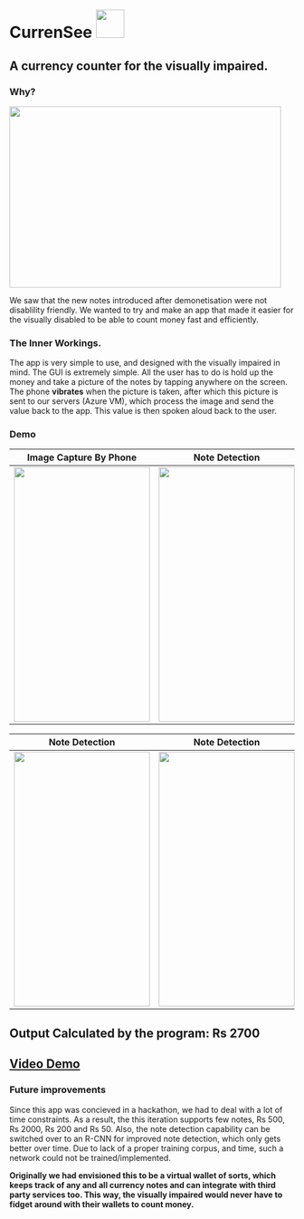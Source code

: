 # CurrenSee <img src="https://i.imgur.com/bSM2r5R.png" height="50" width="50">
## A currency counter for the visually impaired.

### Why?
<img src="https://i.imgur.com/XZjIWg6.jpg" height="320" width="480">

We saw that the new notes introduced after demonetisation were not disablility friendly. We wanted to try and make an app that made it easier for the visually disabled to be able to count money fast and efficiently.

### The Inner Workings.
The app is very simple to use, and designed with the visually impaired in mind. The GUI is extremely simple. All the user has to do is hold up the money and take a picture of the notes by tapping anywhere on the screen. The phone **vibrates** when the picture is taken, after which this picture is sent to our servers (Azure VM), which process the image and send the value back to the app. This value is then spoken aloud back to the user.

### Demo

Image Capture By Phone            |  Note Detection
:-------------------------:|:-------------------------:
<img src="https://i.imgur.com/q8C4vGB.jpg" height="450" width="240">  |  <img src="https://i.imgur.com/ZKcj1bo.jpg" height="450" width="240">

Note Detection             | Note Detection
:-------------------------:|:-------------------------:
<img src="https://i.imgur.com/WFtuArv.jpg" height="450" width="240">  |  <img src="https://i.imgur.com/JWRfr2w.jpg" height="450" width="240">
  ## Output Calculated by the program: Rs 2700
  ## [Video Demo](https://youtu.be/a-TqUBzutUk)
### Future improvements
Since this app was concieved in a hackathon, we had to deal with a lot of time constraints. As a result, the this iteration supports few notes, Rs 500, Rs 2000, Rs 200 and Rs 50. Also, the note detection capability can be switched over to an R-CNN for improved note detection, which only gets better over time. Due to lack of a proper training corpus, and time, such a network could not be trained/implemented.

**Originally we had envisioned this to be a virtual wallet of sorts, which keeps track of any and all currency notes and can integrate with third party services too. This way, the visually impaired would never have to fidget around with their wallets to count money.**
